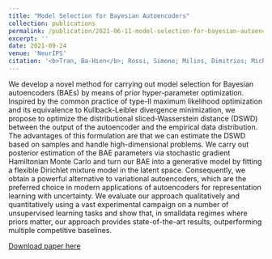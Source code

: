 ```yaml
---
title: "Model Selection for Bayesian Autoencoders"
collection: publications
permalink: /publication/2021-06-11-model-selection-for-bayesian-autoencoders
excerpt: ''
date: 2021-09-24
venue: 'NeurIPS'
citation: '<b>Tran, Ba-Hien</b>; Rossi, Simone; Milios, Dimitrios; Michiardi, Pietro; V. Bonilla, Edwin; Filippone, Maurizio. Model Selection for Bayesian Autoencoders. In <i>Advances in Neural Information Processing Systems</i>, volume 34, 2021.'
---
```

We develop a novel method for carrying out model selection for Bayesian autoencoders (BAEs) by means of prior hyper-parameter optimization. Inspired by the common practice of type-II maximum likelihood optimization and its equivalence to Kullback-Leibler divergence minimization, we propose to optimize the distributional sliced-Wasserstein distance (DSWD) between the output of the autoencoder and the empirical data distribution. The advantages of this formulation are that we can estimate the DSWD based on samples and handle high-dimensional problems. We carry out posterior estimation of the BAE parameters via stochastic gradient Hamiltonian Monte Carlo and turn our BAE into a generative model by fitting a flexible Dirichlet mixture model in the latent space. Consequently, we obtain a powerful alternative to variational autoencoders, which are the preferred choice in modern applications of autoencoders for representation learning with uncertainty. We evaluate our approach qualitatively and quantitatively using a vast experimental campaign on a number of unsupervised learning tasks and show that, in smalldata regimes where priors matter, our approach provides state-of-the-art results, outperforming multiple competitive baselines.

[Download paper here](https://papers.nips.cc/paper/2021/hash/a41db61e2728ef963614a8c8755b9b9a-Abstract.html)

<!-- Recommended citation: Tran, Ba-Hien et al. (2021). "Functional Priors for bayesian neural networks through wasserstein distance minimization to Gaussian processes." <i>ArXiv</i>. 1(1). -->